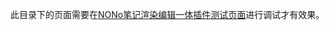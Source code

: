 此目录下的页面需要在[NONo笔记渲染编辑一体插件测试页面](http://www.nonobiji.com/#/plugindebug/integratedRenderEditorPlugin)进行调试才有效果。